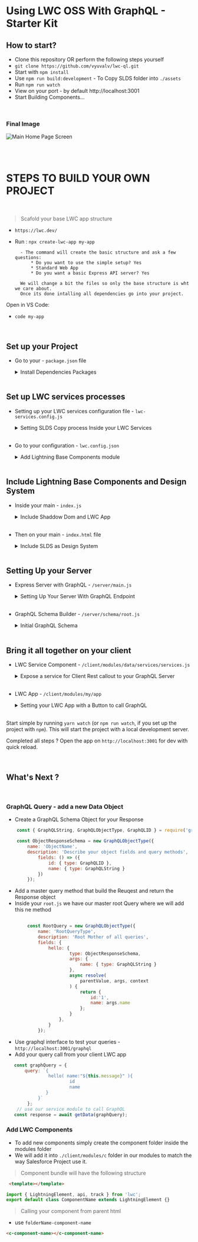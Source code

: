 # Using LWC OSS With GraphQL - Starter Kit



## How to start?


- Clone this repository OR perform the following steps yourself
- `git clone https://github.com/vyuvalv/lwc-ql.git`
- Start with `npm install`
- Use `npm run build:development` - To Copy SLDS folder into `./assets`
- Run `npm run watch`
- View on your port - by default http://localhost:3001
- Start Building Components...

</br>


### Final Image


![Main Home Page Screen](https://github.com/vyuvalv/lwc-ql/blob/salesforce-connection/docs/screens/lwc-ql-intro.png)


 </br>
</br>

# STEPS TO BUILD YOUR OWN PROJECT
</br>

> Scafold your base LWC app structure

- `https://lwc.dev/`
- Run : `npx create-lwc-app my-app`

        - The command will create the basic structure and ask a few questions:
            * Do you want to use the simple setup? Yes
            * Standard Web App
            * Do you want a basic Express API server? Yes

        We will change a bit the files so only the base structure is wht we care about.
        Once its done intalling all dependencies go into your project.
    
Open in VS Code:
*   `code my-app`
</br> 

## Set up your Project

- Go to your - `package.json` file

    <details>
        <summary>  Install Dependencies Packages  </summary>
        </br>

    ## Install npm packages from your project

    * Breakdown of the dependencies below
    * `npm i ` - npm install :
        * `@salesforce-ux/design-system` - Salesforce lightning design system
        * `lightning-base-components` - the ui open source base components 
        * `@lwc/synthetic-shadow` - add the shaddow dom
        * `express-graphql graphql` - GraphQL with Express Server
        * `jsforce` - Connection to Salesforce
        * `axios` - Making Rest Calls
        * `dotenv`- Storing parameters

       ```json

        "dependencies": {
                "@lwc/synthetic-shadow": "^1.17.6",
                "@salesforce-ux/design-system": "^2.14.3",
                "lightning-base-components": "^1.11.5-alpha",
                "compression": "^1.7.4",
                "helmet": "^3.21.2",
                "express": "^4.17.1",
                "express-graphql": "^0.12.0",
                "graphql": "^15.5.1",
                "jsforce": "^1.10.1", 
                "axios": "^0.21.1",
                "dotenv": "^8.2.0"
            },
        ```
    </details>
    </br>

## Set up LWC services processes
- Setting up your LWC services configuration file - `lwc-services.config.js` 
    <details>
    <summary> Setting SLDS Copy process Inside your LWC Services </summary>
    </br>

    1. We will use `lwc-services` to do the Following (It's like webpack configuration...):
        1. Transfer the SLDS assets folder into our Resources folder
        2. Build our `dist` public minified folder
    2. We can run it with our `package.json` npm scripts :
        *  `npm run build:development`
        *  `npm run build`

        ```js
            // Find the full example of all available configuration options at
            // https://github.com/muenzpraeger/create-lwc-app/blob/main/packages/lwc-services/example/lwc-services.config.js


            const buildFolder = './dist';
            const srcFolder = 'src/client';

            module.exports = {
                buildDir: `${buildFolder}`,
                sourceDir: `./${srcFolder}`,
                resources: [
                    { from: `${srcFolder}/resources/`, to: `${buildFolder}/resources/` },
                    {
                        from: 'node_modules/@salesforce-ux/design-system/assets',
                        to: `${srcFolder}/assets`
                    },
                    { from: `${srcFolder}/assets/`, to: `${buildFolder}/assets/` },
                ],
                devServer: {
                    proxy: { '/': 'http://localhost:5000' }
                }
            };
        ```
    
   
    </details>
    </br>
- Go to your configuration - `lwc.config.json` 
    <details>
    <summary> Add Lightning Base Components module </summary>
    </br>

  

    * `lwc.config.json` - will add the base component location to the bundle

        ```json
            {
                "modules": [{
                        "dir": "src/client/modules"
                    },
                    {
                        "npm": "lightning-base-components"
                    }
                ]
            }
        ```

    </details>
    </br>

## Include Lightning Base Components and Design System
- Inside your main - `index.js` 
    <details>
    <summary> Include Shaddow Dom and LWC App </summary>
    </br>

    * import the `synthetic-shadow` resource

    ```js
        import '@lwc/synthetic-shadow';
        import { createElement } from 'lwc';
        import MyApp from 'my/app';

        const app = createElement('my-app', { is: MyApp });
        // eslint-disable-next-line @lwc/lwc/no-document-query
        document.querySelector('#main').appendChild(app);
    ```
    </details>
    </br>
- Then on your main - `index.html` file    
    <details>
    <summary> Include SLDS as Design System</summary>
    </br>

    - Add the link to the css resources from main html file.
    - Change the path to your css assets resources folder:

    ```html
        <!DOCTYPE html>
        <html lang="en">
        <head>
            <title>LWC With GraphQL App - By Yuval Vardi </title>
            <!-- meta -->
            <meta charset="utf-8" />
            <!-- Include SLDS as Styling Resource -->
            <link rel="stylesheet" type="text/css" href="./assets/styles/salesforce-lightning-design-system.min.css" />
            <!-- viewport -->
            <meta name="viewport" content="width=device-width, initial-scale=1, maximum-scale=1" />
            <link rel="shortcut icon" href="./resources/favicon.ico" />
        </head>

        <body>
            <!-- Our App -->
            <div id="main"></div>
        </body>

        </html>
    ```
 
    </details>
    </br>

## Setting Up your Server
- Express Server with GraphQL - `/server/main.js`
    <details>
    <summary> Setting Up Your Server With GraphQL Endpoint </summary>
    </br>

    * Now its where we starting to include GraphQL code    
    * We will expose an endpoint that can receive the GraphQL Queries

    ```js
            const express = require('express');
            const compression = require('compression');
            const helmet = require('helmet');
            const path = require('path');
            const { graphqlHTTP } = require('express-graphql');

            const rootSchema = require('./schema/root');

            const app = express();
            app.use(helmet(), compression(), express.json());


            const HOST = process.env.HOST || 'localhost';
            const PORT = process.env.PORT || 5000;
            const SERVER_URL = `http://${HOST}:${PORT}`;

                // const DIST_DIR = './dist';
                const DIST_DIR = './src/client';

                // fetching the graphQl schema
                app.use('/graphql', async(req, res) => {
                    graphqlHTTP({
                        schema: rootSchema,
                        graphiql: true,
                        context: req
                    })(req, res);
                });


            app.use(express.static(DIST_DIR));

            app.use('*', (req, res) => {
                res.sendFile(path.resolve(DIST_DIR, 'index.html'));
            });

            app.listen(PORT, () => console.log(`✅  API Server started: ${SERVER_URL}`));

    ```
    </details>
    </br>

- GraphQL Schema Builder - `/server/schema/root.js`
    <details>
        <summary> Initial GraphQL Schema </summary>
        </br>

    ```js
            const { GraphQLString, GraphQLObjectType, GraphQLSchema, GraphQLList } = require('graphql');

                // INCLUDE FOR SALESFORCE CONNECTION
                // const jsforce = require('jsforce');
                // require('dotenv').config();
                // const { LOGIN_URL, CLIENT_KEY, CLIENT_SECRET, REDIRECT_URL } = process.env;

                // INCLUDE FOR REST CLIENT CALLS
                // const axios = require('axios').default;
                // const SERVER_URL = 'http://localhost:3001';

                const RootQuery = new GraphQLObjectType({
                    name: 'RootQueryType',
                    description: 'Root Mother of all queries',
                    fields: {
                        // calls query methods
                        hello: {
                            type: GraphQLString,
                            args: {
                                message: { type: GraphQLString }
                            },
                            async resolve(
                                parentValue, args, context
                            ) {
                                return args.message;
                            }
                        },
                    }
                });

                module.exports = new GraphQLSchema({
                    query: RootQuery
                });
    ```
    </details>
    </br> 

## Bring it all together on your client
- LWC Service Component - `/client/modules/data/services/services.js`
    <details>
        <summary> Expose a service for Client Rest callout to your GraphQL Server  </summary>
        </br>
    1. Exposing a services method that can be imported from any component using:
    
    * `import { getData } from '../../data/services/services';`

    2. Service to perform HTTP Post call request

        ```js
                    const graphEndpoint = '/graphql';

                    export async function getData(query) {
                        console.log('query ' + query.query);
                        try {
                            const response = await fetch(graphEndpoint, {
                                method: 'POST',
                                headers: {
                                    'Content-Type': 'application/json',
                                    Accept: 'application/json'
                                },
                                body: JSON.stringify(query)
                            });
                            return response.json();
                        } catch (e) {
                            return e;
                        }
                    }
        ```
    </details>
    </br>

- LWC App - `/client/modules/my/app`
    <details>
    <summary> Setting your LWC App with a Button to call GraphQL  </summary>
    </br>

    * app.js

    ```js
        import { LightningElement, api } from 'lwc';
        import { getData } from '../../data/services/services';

        export default class App extends LightningElement {

            message = 'Whoo hooo!!';
            response = '';

            
            // button click
            handleClick(event) {
                // build basic graphQL query
                const baseQuery = {
                    query: `{
                        hello(message:"${this.message}")
                    }`
                };
                this.fetchData(baseQuery);
            }

            // input value on change
            handleInputChange(event) {
                this.message = event.target.value;
            }

            // get Data
            async fetchData(query) {
                try {
                    const response = await getData(query);
                    if (response) {
                        console.log('SUCCESS ' + JSON.stringify(response));
                        this.response = JSON.stringify(response);
                    }

                } catch (err) {
                    console.log('error : ' + JSON.stringify(err));
                }
            }
        }

    ```
    * app.html

    ```html
        <template>
            <div class="slds-grid slds-grid_vertical slds-grid_vertical-align-center">
                <div class="slds-grid slds-wrap">
                    <!-- Message Input -->
                    <lightning-input name="messageInput" value={message} label="message" field-level-help="Whatever you send you will get back via GraphQL" onchange={handleInputChange}></lightning-input>
                    <lightning-button label="Call GraphQL" variant="brand" onclick={handleClick}></lightning-button>
                </div>
              
                <lightning-textarea value={response} class="slds-size_1-of-1" disabled></lightning-textarea>
            </div>
        </template>
    ```

    </details>
    </br>

Start simple by running `yarn watch` (or `npm run watch`, if you set up the project with `npm`). This will start the project with a local development server.

Completed all steps ? Open the app on `http://localhost:3001` for dev with quick reload.

</br>

## What's Next ?
</br>


### GraphQL Query - add a new Data Object

- Create a GraphQL Schema Object for your Response


```js
    const { GraphQLString, GraphQLObjectType, GraphQLID } = require('graphql');

    const ObjectResponseSchema = new GraphQLObjectType({
        name: 'ObjectName',
        description: 'Describe your object fields and query methods',
            fields: () => ({
                id: { type: GraphQLID },
                name: { type: GraphQLString }
            })
        });

```

- Add a master query method that build the Reuqest and return the Response object
- Inside your `root.js` we have our master root Query where we will add this ne method


```js
        
        const RootQuery = new GraphQLObjectType({
            name: 'RootQueryType',
            description: 'Root Mother of all queries',
            fields: {
                hello: {
                        type: ObjectResponseSchema,
                        args: {
                            name: { type: GraphQLString }
                        },
                        async resolve(
                            parentValue, args, context
                        ) {
                            return { 
                                id:'1',
                                name: args.name
                            };
                        }
                    },
                }
            });
```

* Use graphql interface to test your queries - `http://localhost:3001/graphql`
* Add your query call from your client LWC app

```js
   const graphQuery = { 
       query: `{ 
                hello( name:"${this.message}" ){ 
                        id 
                        name 
               } 
            }` 
        };
    // use our service module to call GraphQL
   const response = await getData(graphQuery);
```

### Add LWC Components

* To add new components simply create the component folder inside the modules folder
* We will add it into `./client/modules/c` folder in our modules to match the way Salesforce Project use it. 


> Component bundle will have the following structure

```html
 <template></template>
```

```js
import { LightningElement, api, track } from 'lwc';
export default class ComponentName extends LightningElement {}
```
> Calling your component from parent html
- use `folderName-component-name` 
```html
<c-component-name></c-component-name>
```